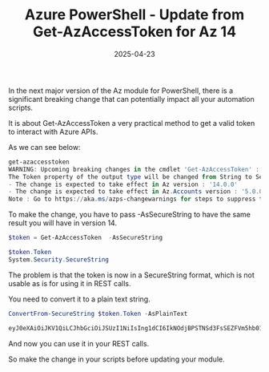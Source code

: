 ﻿---
layout: post
title: Azure PowerShell - Update from Get-AzAccessToken for Az 14
date: 2025-04-23
categories: [  ]
comments_id: 52 
---

In the next major version of the Az module for PowerShell, there is a significant breaking change that can potentially impact all your automation scripts.

It is about Get-AzAccessToken a very practical method to get a valid token to interact with Azure APIs.

As we can see below:

```powershell
get-azaccesstoken
WARNING: Upcoming breaking changes in the cmdlet 'Get-AzAccessToken' :
The Token property of the output type will be changed from String to SecureString. Add the [-AsSecureString] switch to avoid the impact of this upcoming breaking change.
- The change is expected to take effect in Az version : '14.0.0'
- The change is expected to take effect in Az.Accounts version : '5.0.0'
Note : Go to https://aka.ms/azps-changewarnings for steps to suppress this breaking change warning, and other information on breaking changes in Azure PowerShell.
```

To make the change, you have to pass -AsSecureString to have the same result you will have in version 14.

```powershell
$token = Get-AzAccessToken  -AsSecureString

$token.Token
System.Security.SecureString
```

The problem is that the token is now in a SecureString format, which is not usable as is for using it in REST calls.

You need to convert it to a plain text string.

```powershell
ConvertFrom-SecureString $token.Token -AsPlainText

eyJ0eXAiOiJKV1QiLCJhbGciOiJSUzI1NiIsIng1dCI6IkNOdjBPSTNSd3FsSEZFVm5hb01Bc2hDSDJYRSIsImtpZCI6IkNOdjBPSTNSd3FsSEZFVm5hb01Bc2hDS...
```

And now you can use it in your REST calls.

So make the change in your scripts before updating your module.
